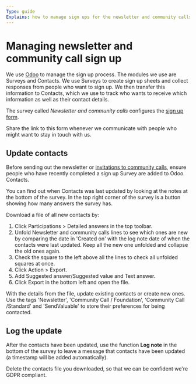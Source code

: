 ```yaml
---
Type: guide
Explains: how to manage sign ups for the newsletter and community calls
---
```


# Managing newsletter and community call sign up

We use [Odoo](../tool-management/odoo.md) to manage the sign up process. The modules we use are Surveys and Contacts. We use Surveys to create sign up sheets and collect responses from people who want to sign up. We then transfer this information to Contacts, which we use to track who wants to receive which information as well as their contact details.

The survey called *Newsletter and community calls* configures the [sign up form](https://odoo.publiccode.net/survey/start/594b9243-c7e5-4bc1-8714-35137c971842).

Share the link to this form whenever we communicate with people who might want to stay in touch with us.

## Update contacts

Before sending out the newsletter or [invitations to community calls](../standard-maintenance/preparing-community-call.md), ensure people who have recently completed a sign up Survey are added to Odoo Contacts.

You can find out when Contacts was last updated by looking at the notes at the bottom of the survey.
In the top right corner of the survey is a button showing how many answers the survey has.

Download a file of all new contacts by:

1. Click Participations > Detailed answers in the top toolbar.
2. Unfold Newsletter and community calls lines to see which ones are new by comparing the date in 'Created on' with the log note date of when the contacts were last updated. Keep all the new one unfolded and collapse the old ones again.
3. Check the square to the left above all the lines to check all unfolded squares at once.
4. Click Action > Export.
5. Add Suggested answer/Suggested value and Text answer.
6. Click Export in the bottom left and open the file.

With the details from the file, update existing contacts or create new ones.
Use the tags 'Newsletter', 'Community Call / Foundation', 'Community Call /Standard' and 'SendValuable' to store their preferences for being contacted.

## Log the update

After the contacts have been updated, use the function **Log note** in the bottom of the survey to leave a message that contacts have been updated (a timestamp will be added automatically).

Delete the contacts file you downloaded, so that we can be confident we're GDPR compliant.

